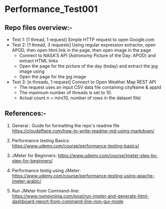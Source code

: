 # Performance_Test001

## Repo files overview:-

* Test 1: [1 thread, 1 request] Simple HTTP request to open Google.com 
* Test 2: [1 thread, 3 requests] Using regular expression extractor, open APOD, then open html link in the page, then open image in the page
    - Connect to NASA'S API (Astronomy Picture of the Day: APOD) and extract HTML links
    - Open the page for the picture of the day (today) and extract the jpg image using
    - Open the page for the jpg image  
* Test 3: [n threads, 1 request] Connect to Open Weather Map REST API
    - The request uses an input CSV data file containing cityName & appId
    - The maximum number of threads is set to 10.
    - Actual count n = min(10, number of rows in the dataset file)


## References:-

1. General : Guide for formatting the repo's readme file
https://cloudaffaire.com/how-to-write-readme-md-using-markdown/

2. Performance testing Basics:
https://www.udemy.com/course/performance-testing-basics/

2. JMeter for Beginners:
https://www.udemy.com/course/jmeter-step-by-step-for-beginners/

3. Performance testig using JMeter:
https://www.udemy.com/course/performance-testing-using-apache-jmeter-arabic/

4. Run JMeter from Command-line:
https://www.numpyninja.com/post/run-jmeter-and-generate-html-dashboard-report-from-command-line-non-gui-mode


